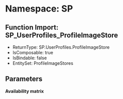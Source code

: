 # Namespace: SP

## Function Import: SP_UserProfiles_ProfileImageStore

- ReturnType: SP.UserProfiles.ProfileImageStore
- IsComposable: true
- IsBindable: false
- EntitySet: ProfileImageStores

## Parameters

**Availability matrix**

